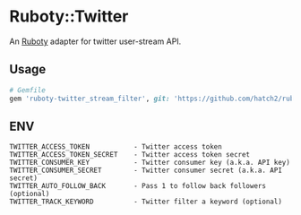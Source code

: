# Ruboty::Twitter
An [Ruboty](https://github.com/hatch2/ruboty) adapter for twitter user-stream API.

## Usage
```ruby
# Gemfile
gem 'ruboty-twitter_stream_filter', git: 'https://github.com/hatch2/ruboty-twitter_stream_filter'
```

## ENV
```
TWITTER_ACCESS_TOKEN           - Twitter access token
TWITTER_ACCESS_TOKEN_SECRET    - Twitter access token secret
TWITTER_CONSUMER_KEY           - Twitter consumer key (a.k.a. API key)
TWITTER_CONSUMER_SECRET        - Twitter consumer secret (a.k.a. API secret)
TWITTER_AUTO_FOLLOW_BACK       - Pass 1 to follow back followers (optional)
TWITTER_TRACK_KEYWORD          - Twitter filter a keyword (optional)
```
